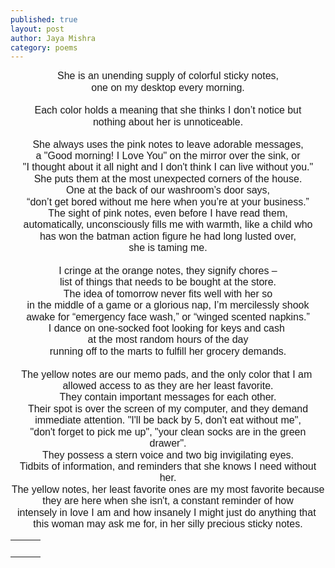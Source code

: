 ```yaml
---
published: true
layout: post
author: Jaya Mishra
category: poems
---
```

<p style="margin: 0in 0in 0.0001pt; line-height: 115%; font-size: 15px; font-family: Calibri, sans-serif; text-align: center;"><span style="font-size:16px;line-height:115%;">She is an unending supply of colorful sticky notes,</span></p>

<p style="margin: 0in 0in 0.0001pt; line-height: 115%; font-size: 15px; font-family: Calibri, sans-serif; text-align: center;"><span style="font-size:16px;line-height:115%;">one on my desktop every morning.</span></p>

<p style="margin: 0in 0in 0.0001pt; line-height: 115%; font-size: 15px; font-family: Calibri, sans-serif; text-align: center;"><span style="font-size:16px;line-height:115%;">&nbsp;</span></p>

<p style="margin: 0in 0in 0.0001pt; line-height: 115%; font-size: 15px; font-family: Calibri, sans-serif; text-align: center;"><span style="font-size:16px;line-height:115%;">Each color holds a meaning that she thinks I don&rsquo;t notice but</span></p>

<p style="margin: 0in 0in 0.0001pt; line-height: 115%; font-size: 15px; font-family: Calibri, sans-serif; text-align: center;"><span style="font-size:16px;line-height:115%;">nothing about her is unnoticeable.</span></p>

<p style="margin: 0in 0in 0.0001pt; line-height: 115%; font-size: 15px; font-family: Calibri, sans-serif; text-align: center;">
	<br>
</p>

<p style="margin: 0in 0in 0.0001pt; line-height: 115%; font-size: 15px; font-family: Calibri, sans-serif; text-align: center;"><span style="font-size:16px;line-height:115%;">She always uses the pink notes to leave adorable messages,</span></p>

<p style="margin: 0in 0in 0.0001pt; line-height: 115%; font-size: 15px; font-family: Calibri, sans-serif; text-align: center;"><span style="font-size:16px;line-height:115%;">a &quot;Good morning! I Love You&quot; on the mirror over the sink, or</span></p>

<p style="margin: 0in 0in 0.0001pt; line-height: 115%; font-size: 15px; font-family: Calibri, sans-serif; text-align: center;"><span style="font-size:16px;line-height:115%;">&quot;I thought about it all night and I don&#39;t think I can live without you.&quot;</span></p>

<p style="margin: 0in 0in 0.0001pt; line-height: 115%; font-size: 15px; font-family: Calibri, sans-serif; text-align: center;"><span style="font-size:16px;line-height:115%;">She puts them at the most unexpected corners of the house.</span></p>

<p style="margin: 0in 0in 0.0001pt; line-height: 115%; font-size: 15px; font-family: Calibri, sans-serif; text-align: center;"><span style="font-size:16px;line-height:115%;">One at the back of our washroom&rsquo;s door says,</span></p>

<p style="margin: 0in 0in 0.0001pt; line-height: 115%; font-size: 15px; font-family: Calibri, sans-serif; text-align: center;"><span style="font-size:16px;line-height:115%;">&ldquo;don&rsquo;t get bored without me here when you&rsquo;re at your business.&rdquo;</span></p>

<p style="margin: 0in 0in 0.0001pt; line-height: 115%; font-size: 15px; font-family: Calibri, sans-serif; text-align: center;"><span style="font-size:16px;line-height:115%;">The sight of pink notes, even before I have read them,</span></p>

<p style="margin: 0in 0in 0.0001pt; line-height: 115%; font-size: 15px; font-family: Calibri, sans-serif; text-align: center;"><span style="font-size:16px;line-height:115%;">automatically, unconsciously fills me with warmth, like a child who</span></p>

<p style="margin: 0in 0in 0.0001pt; line-height: 115%; font-size: 15px; font-family: Calibri, sans-serif; text-align: center;"><span style="font-size:16px;line-height:115%;">has won the batman action figure he had long lusted over,</span></p>

<p style="margin: 0in 0in 0.0001pt; line-height: 115%; font-size: 15px; font-family: Calibri, sans-serif; text-align: center;"><span style="font-size:16px;line-height:115%;">she is taming me.</span></p>

<p style="margin: 0in 0in 0.0001pt; line-height: 115%; font-size: 15px; font-family: Calibri, sans-serif; text-align: center;"><span style="font-size:16px;line-height:115%;">&nbsp;</span></p>

<p style="margin: 0in 0in 0.0001pt; line-height: 115%; font-size: 15px; font-family: Calibri, sans-serif; text-align: center;"><span style="font-size:16px;line-height:115%;">I cringe at the orange notes, they signify chores &ndash;</span></p>

<p style="margin: 0in 0in 0.0001pt; line-height: 115%; font-size: 15px; font-family: Calibri, sans-serif; text-align: center;"><span style="font-size:16px;line-height:115%;">list of things that needs to be bought at the store.</span></p>

<p style="margin: 0in 0in 0.0001pt; line-height: 115%; font-size: 15px; font-family: Calibri, sans-serif; text-align: center;"><span style="font-size:16px;line-height:115%;">The idea of tomorrow never fits well with her so</span></p>

<p style="margin: 0in 0in 0.0001pt; line-height: 115%; font-size: 15px; font-family: Calibri, sans-serif; text-align: center;"><span style="font-size:16px;line-height:115%;">in the middle of a game or a glorious nap, I&rsquo;m mercilessly shook</span></p>

<p style="margin: 0in 0in 0.0001pt; line-height: 115%; font-size: 15px; font-family: Calibri, sans-serif; text-align: center;"><span style="font-size:16px;line-height:115%;">awake for &ldquo;emergency face wash,&rdquo; or &ldquo;winged scented napkins.&rdquo;</span></p>

<p style="margin: 0in 0in 0.0001pt; line-height: 115%; font-size: 15px; font-family: Calibri, sans-serif; text-align: center;"><span style="font-size:16px;line-height:115%;">I dance on one-socked foot looking for keys and cash&nbsp;</span></p>

<p style="margin: 0in 0in 0.0001pt; line-height: 115%; font-size: 15px; font-family: Calibri, sans-serif; text-align: center;"><span style="font-size:16px;line-height:115%;">at the most random hours of the day</span></p>

<p style="margin: 0in 0in 0.0001pt; line-height: 115%; font-size: 15px; font-family: Calibri, sans-serif; text-align: center;"><span style="font-size:16px;line-height:115%;">running off to the marts to fulfill her grocery demands.</span></p>

<p style="margin: 0in 0in 0.0001pt; line-height: 115%; font-size: 15px; font-family: Calibri, sans-serif; text-align: center;"><span style="font-size:16px;line-height:115%;">&nbsp;</span></p>

<p style="margin: 0in 0in 0.0001pt; line-height: 115%; font-size: 15px; font-family: Calibri, sans-serif; text-align: center;"><span style="font-size:16px;line-height:115%;">The yellow notes are our memo pads, and the only color that I am&nbsp;</span></p>

<p style="margin: 0in 0in 0.0001pt; line-height: 115%; font-size: 15px; font-family: Calibri, sans-serif; text-align: center;"><span style="font-size:16px;line-height:115%;">allowed access to as they are her least favorite.</span></p>

<p style="margin: 0in 0in 0.0001pt; line-height: 115%; font-size: 15px; font-family: Calibri, sans-serif; text-align: center;"><span style="font-size:16px;line-height:115%;">They contain important messages for each other.</span></p>

<p style="margin: 0in 0in 0.0001pt; line-height: 115%; font-size: 15px; font-family: Calibri, sans-serif; text-align: center;"><span style="font-size:16px;line-height:115%;">Their spot is over the screen of my computer, and they demand</span></p>

<p style="margin: 0in 0in 0.0001pt; line-height: 115%; font-size: 15px; font-family: Calibri, sans-serif; text-align: center;"><span style="font-size:16px;line-height:115%;">immediate attention. &quot;I&#39;ll be back by 5, don&#39;t eat without me&quot;,</span></p>

<p style="margin: 0in 0in 0.0001pt; line-height: 115%; font-size: 15px; font-family: Calibri, sans-serif; text-align: center;"><span style="font-size:16px;line-height:115%;">&quot;don&#39;t forget to pick me up&quot;, &quot;your clean socks are in the green drawer&quot;.</span></p>

<p style="margin: 0in 0in 0.0001pt; line-height: 115%; font-size: 15px; font-family: Calibri, sans-serif; text-align: center;"><span style="font-size:16px;line-height:115%;">They possess a stern voice and two big invigilating eyes.</span></p>

<p style="margin: 0in 0in 0.0001pt; line-height: 115%; font-size: 15px; font-family: Calibri, sans-serif; text-align: center;"><span style="font-size:16px;line-height:115%;">Tidbits of information, and reminders that she knows I need without her.</span></p>

<p style="margin: 0in 0in 0.0001pt; line-height: 115%; font-size: 15px; font-family: Calibri, sans-serif; text-align: center;"><span style="font-size:16px;line-height:115%;">The yellow notes, her least favorite ones are my most favorite because</span></p>

<p style="margin: 0in 0in 0.0001pt; line-height: 115%; font-size: 15px; font-family: Calibri, sans-serif; text-align: center;"><span style="font-size:16px;line-height:115%;">they are here when she isn&#39;t, a constant reminder of how</span></p>

<p style="margin: 0in 0in 0.0001pt; line-height: 115%; font-size: 15px; font-family: Calibri, sans-serif; text-align: center;"><span style="font-size:16px;line-height:115%;">intensely in love I am and how insanely I might just do anything that&nbsp;</span></p>

<p style="margin: 0in 0in 0.0001pt; line-height: 115%; font-size: 15px; font-family: Calibri, sans-serif; text-align: center;"><span style="font-size:16px;line-height:115%;">this woman may ask me for, in her silly precious sticky notes.</span></p>

<table class="fr-dashed-borders fr-alternate-rows" style="width: 100%; text-align: center;">
	<tbody>
		<tr>
			<td style="text-align: center;">
				<br>
			</td>
			<td style="text-align: center;">
				<br>
			</td>
			<td style="text-align: center;">
				<div data-empty="true" style="text-align: center;">
					<br>
				</div>
			</td>
		</tr>
	</tbody>
</table>

<p>
	<br>
</p>
